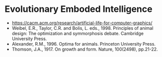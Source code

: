 # Evolutionary Emboded Intelligence

* https://cacm.acm.org/research/artificial-life-for-computer-graphics/
* Weibel, E.R., Taylor, C.R. and Bolis, L. eds., 1998. Principles of animal design: The optimization and symmorphosis debate. Cambridge University Press.
* Alexander, R.M., 1996. Optima for animals. Princeton University Press.
* Thomson, J.A., 1917. On growth and form. Nature, 100(2498), pp.21-22.
